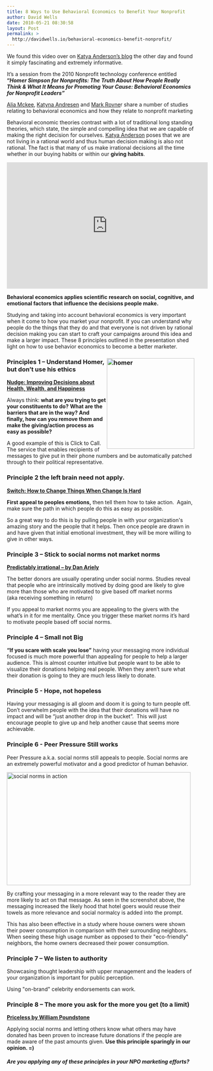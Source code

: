 ```yaml
---
title: 8 Ways to Use Behavioral Economics to Benefit Your Nonprofit
author: David Wells
date: 2010-05-21 08:30:58
layout: Post
permalink: >
  http://davidwells.io/behavioral-economics-benefit-nonprofit/
---
```


We found this video over on <a href="http://www.nonprofitmarketingblog.com/">Katya Anderson’s blog</a> the other day and found it simply fascinating and extremely informative.

It’s a session from the 2010 Nonprofit technology conference entitled <strong>“</strong><em><strong>Homer Simpson for Nonprofits: The Truth About How People Really Think &amp; What It Means for Promoting Your Cause: Behavioral Economics for Nonprofit Leaders”</strong></em>

<a href="http://seachangestrategies.com/blog/our-team/">Alia Mckee</a>, <a href="http://www.nonprofitmarketingblog.com/">Katyna Andresen</a> and <a href="http://seachangestrategies.com/blog/our-team/">Mark Rovne</a>r share a number of studies relating to behavioral economics and how they relate to nonprofit marketing

Behavioral economic theories contrast with a lot of traditional long standing theories, which state, the simple and compelling idea that we are capable of making the right decision for ourselves. <a href="https://www.ntenonline.org/eweb/DynamicPage.aspx?webcode=SpeakerDetail&amp;cst_id=000082246I">Katya Anderson</a> poses that we are not living in a rational world and thus human decision making is also not rational. The fact is that many of us make irrational decisions all the time whether in our buying habits or within our <strong>giving habits</strong>.

<object width="540" height="340" classid="clsid:d27cdb6e-ae6d-11cf-96b8-444553540000" codebase="http://download.macromedia.com/pub/shockwave/cabs/flash/swflash.cab#version=6,0,40,0"><param name="allowFullScreen" value="true" /><param name="allowscriptaccess" value="always" /><param name="src" value="http://www.youtube.com/v/I73DdPXlfbI&amp;hl=en_US&amp;fs=1&amp;" /><param name="allowfullscreen" value="true" /><embed width="540" height="340" type="application/x-shockwave-flash" src="http://www.youtube.com/v/I73DdPXlfbI&amp;hl=en_US&amp;fs=1&amp;" allowFullScreen="true" allowscriptaccess="always" allowfullscreen="true" /></object>

<strong>Behavioral economics applies scientific research on social, cognitive, and emotional factors that influence the decisions people make.</strong>

Studying and taking into account behavioral economics is very important when it come to how you market your nonprofit. If you can understand why people do the things that they do and that everyone is not driven by rational decision making you can start to craft your campaigns around this idea and make a larger impact. These 8 principles outlined in the presentation shed light on how to use behavior economics to become a better marketer.
<!--more-->
<h3><a href="https://s3-us-west-2.amazonaws.com/assets.davidwells.io/legacy/2010/05/homer1.png"><img style="display: inline; margin-left: 0px; margin-right: 0px; border: 0px;" title="homer" src="https://s3-us-west-2.amazonaws.com/assets.davidwells.io/legacy/2010/05/homer_thumb1.png" alt="homer" width="235" height="244" align="right" border="0" /></a> Principles 1 – Understand Homer, but don’t use his ethics</h3>
<strong><a href="http://en.wikipedia.org/wiki/Nudge_(book)">Nudge: Improving Decisions about Health, Wealth, and Happiness</a></strong>

Always think: <strong>what are you trying to get your constituents to do?</strong> <strong>What are the barriers that are in the way? And finally, how can you remove them and make the giving/action process as easy as possible?</strong>

A good example of this is Click to Call. The service that enables recipients of messages to give put in their phone numbers and be automatically patched through to their political representative.
<h3>Principle 2 the left brain need not apply.</h3>
<a href="http://www.chrisbrogan.com/switch-a-book-review/"><strong>Switch: How to Change Things When Change Is Hard</strong></a>

<strong>First appeal to peoples emotions,</strong> then tell them how to take action.  Again, make sure the path in which people do this as easy as possible.

So a great way to do this is by pulling people in with your organization's amazing story and the people that it helps. Then once people are drawn in and have given that initial emotional investment, they will be more willing to give in other ways.
<h3>Principle 3 – Stick to social norms not market norms</h3>
<a href="http://www.predictablyirrational.com/"><strong>Predictably irrational – by Dan Ariely</strong></a>

The better donors are usually operating under social norms. Studies reveal that people who are intrinsically motived by doing good are likely to give more than those who are motivated to give based off market norms (aka receiving something in return)

If you appeal to market norms you are appealing to the givers with the what’s in it for me mentality. Once you trigger these market norms it’s hard to motivate people based off social norms.
<h3>Principle 4 – Small not Big</h3>
<strong>“If you scare with scale you lose”</strong> having your messaging more individual focused is much more powerful than appealing for people to help a larger audience. This is almost counter intuitive but people want to be able to visualize their donations helping real people. When they aren’t sure what their donation is going to they are much less likely to donate.
<h3>Principle 5 - Hope, not hopeless</h3>
Having your messaging is all gloom and doom it is going to turn people off. Don’t overwhelm people with the idea that their donations will have no impact and will be “just another drop in the bucket”.  This will just encourage people to give up and help another cause that seems more achievable.

<h3>Principle 6 - Peer Pressure Still works</h3>

Peer Pressure a.k.a. social norms still appeals to people. Social norms are an extremely powerful motivator and a good predictor of human behavior.

<a href="https://s3-us-west-2.amazonaws.com/assets.davidwells.io/legacy/2010/05/socialnormsinaction1.png"><img style="display: inline; border-width: 0px;" title="social norms in action" src="https://s3-us-west-2.amazonaws.com/assets.davidwells.io/legacy/2010/05/socialnormsinaction_thumb1.png" alt="social norms in action" width="494" height="304" border="0" /></a>

By crafting your messaging in a more relevant way to the reader they are more likely to act on that message. As seen in the screenshot above, the messaging increased the likely hood that hotel goers would reuse their towels as more relevance and social normalcy is added into the prompt.

This has also been effective in a study where house owners were shown their power consumption in comparison with their surrounding neighbors. When seeing these high usage number as opposed to their "eco-friendly" neighbors, the home owners decreased their power consumption.

<h3>Principle 7 – We listen to authority</h3>

Showcasing thought leadership with upper management and the leaders of your organization is important for public perception.

Using "on-brand" celebrity endorsements can work.

<h3>Principle 8 – The more you ask for the more you get (to a limit)</h3>

<a href="http://www.core77.com/blog/book_reviews/book_review_priceless_by_william_poundstone_16250.asp"><strong>Priceless by William Poundstone</strong></a>

Applying social norms and letting others know what others may have donated has been proven to increase future donations if the people are made aware of the past amounts given. <strong>Use this principle sparingly in our opinion. =)</strong>
<h5>Are you applying any of these principles in your NPO marketing efforts?</h5>
